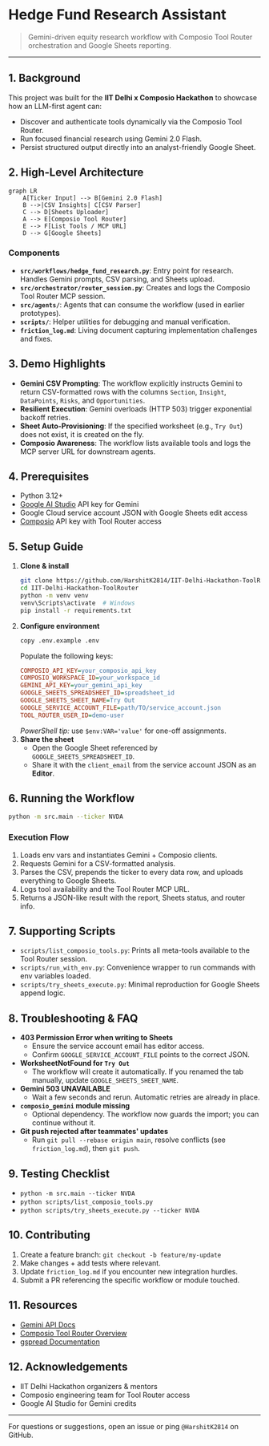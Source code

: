 # Hedge Fund Research Assistant

> Gemini-driven equity research workflow with Composio Tool Router orchestration and Google Sheets reporting.

---

## 1. Background
This project was built for the **IIT Delhi x Composio Hackathon** to showcase how an LLM-first agent can:
- Discover and authenticate tools dynamically via the Composio Tool Router.
- Run focused financial research using Gemini 2.0 Flash.
- Persist structured output directly into an analyst-friendly Google Sheet.

## 2. High-Level Architecture
```mermaid
graph LR
    A[Ticker Input] --> B[Gemini 2.0 Flash]
    B -->|CSV Insights| C[CSV Parser]
    C --> D[Sheets Uploader]
    A --> E[Composio Tool Router]
    E --> F[List Tools / MCP URL]
    D --> G[Google Sheets]
```

### Components
- **`src/workflows/hedge_fund_research.py`**: Entry point for research. Handles Gemini prompts, CSV parsing, and Sheets upload.
- **`src/orchestrator/router_session.py`**: Creates and logs the Composio Tool Router MCP session.
- **`src/agents/`**: Agents that can consume the workflow (used in earlier prototypes).
- **`scripts/`**: Helper utilities for debugging and manual verification.
- **`friction_log.md`**: Living document capturing implementation challenges and fixes.

## 3. Demo Highlights
- **Gemini CSV Prompting**: The workflow explicitly instructs Gemini to return CSV-formatted rows with the columns `Section`, `Insight`, `DataPoints`, `Risks`, and `Opportunities`.
- **Resilient Execution**: Gemini overloads (HTTP 503) trigger exponential backoff retries.
- **Sheet Auto-Provisioning**: If the specified worksheet (e.g., `Try Out`) does not exist, it is created on the fly.
- **Composio Awareness**: The workflow lists available tools and logs the MCP server URL for downstream agents.

## 4. Prerequisites
- Python 3.12+
- [Google AI Studio](https://ai.google.dev/gemini-api/docs/api-key) API key for Gemini
- Google Cloud service account JSON with Google Sheets edit access
- [Composio](https://composio.dev/) API key with Tool Router access

## 5. Setup Guide
1. **Clone & install**
   ```bash
   git clone https://github.com/HarshitK2814/IIT-Delhi-Hackathon-ToolRouter.git
   cd IIT-Delhi-Hackathon-ToolRouter
   python -m venv venv
   venv\Scripts\activate  # Windows
   pip install -r requirements.txt
   ```
2. **Configure environment**
   ```bash
   copy .env.example .env
   ```
   Populate the following keys:
   ```ini
   COMPOSIO_API_KEY=your_composio_api_key
   COMPOSIO_WORKSPACE_ID=your_workspace_id
   GEMINI_API_KEY=your_gemini_api_key
   GOOGLE_SHEETS_SPREADSHEET_ID=spreadsheet_id
   GOOGLE_SHEETS_SHEET_NAME=Try Out
   GOOGLE_SERVICE_ACCOUNT_FILE=path/TO/service_account.json
   TOOL_ROUTER_USER_ID=demo-user
   ```
   *PowerShell tip:* use `$env:VAR='value'` for one-off assignments.
3. **Share the sheet**
   - Open the Google Sheet referenced by `GOOGLE_SHEETS_SPREADSHEET_ID`.
   - Share it with the `client_email` from the service account JSON as an **Editor**.

## 6. Running the Workflow
```bash
python -m src.main --ticker NVDA
```
### Execution Flow
1. Loads env vars and instantiates Gemini + Composio clients.
2. Requests Gemini for a CSV-formatted analysis.
3. Parses the CSV, prepends the ticker to every data row, and uploads everything to Google Sheets.
4. Logs tool availability and the Tool Router MCP URL.
5. Returns a JSON-like result with the report, Sheets status, and router info.

## 7. Supporting Scripts
- `scripts/list_composio_tools.py`: Prints all meta-tools available to the Tool Router session.
- `scripts/run_with_env.py`: Convenience wrapper to run commands with env variables loaded.
- `scripts/try_sheets_execute.py`: Minimal reproduction for Google Sheets append logic.

## 8. Troubleshooting & FAQ
- **403 Permission Error when writing to Sheets**
  - Ensure the service account email has editor access.
  - Confirm `GOOGLE_SERVICE_ACCOUNT_FILE` points to the correct JSON.
- **WorksheetNotFound for `Try Out`**
  - The workflow will create it automatically. If you renamed the tab manually, update `GOOGLE_SHEETS_SHEET_NAME`.
- **Gemini 503 UNAVAILABLE**
  - Wait a few seconds and rerun. Automatic retries are already in place.
- **`composio_gemini` module missing**
  - Optional dependency. The workflow now guards the import; you can continue without it.
- **Git push rejected after teammates' updates**
  - Run `git pull --rebase origin main`, resolve conflicts (see `friction_log.md`), then `git push`.

## 9. Testing Checklist
- `python -m src.main --ticker NVDA`
- `python scripts/list_composio_tools.py`
- `python scripts/try_sheets_execute.py --ticker NVDA`

## 10. Contributing
1. Create a feature branch: `git checkout -b feature/my-update`
2. Make changes + add tests where relevant.
3. Update `friction_log.md` if you encounter new integration hurdles.
4. Submit a PR referencing the specific workflow or module touched.

## 11. Resources
- [Gemini API Docs](https://ai.google.dev/gemini-api/docs)
- [Composio Tool Router Overview](https://docs.composio.dev/)
- [gspread Documentation](https://docs.gspread.org/)

## 12. Acknowledgements
- IIT Delhi Hackathon organizers & mentors
- Composio engineering team for Tool Router access
- Google AI Studio for Gemini credits

---

For questions or suggestions, open an issue or ping `@HarshitK2814` on GitHub.